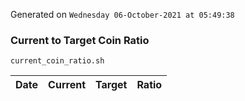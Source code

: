 Generated on `Wednesday 06-October-2021 at 05:49:38`

### Current to Target Coin Ratio
`current_coin_ratio.sh`

Date|Current|Target|Ratio
---|---|---|---
